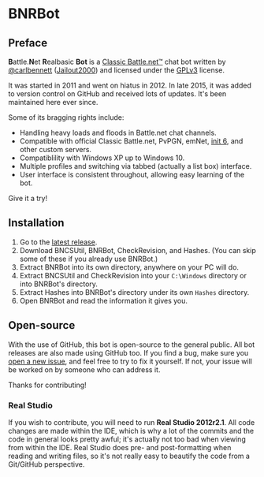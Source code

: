 # BNRBot
## Preface
**B**attle.**N**et **R**ealbasic **Bot** is a [Classic
Battle.net&trade;](http://classic.battle.net) chat bot written by
[@carlbennett](https://github.com/carlbennett)
([Jailout2000](http://jailout2000.com)) and licensed under the
[GPLv3](https://www.gnu.org/licenses/gpl-3.0.en.html) license.

It was started in 2011 and went on hiatus in 2012. In late 2015, it was added
to version control on GitHub and received lots of updates. It's been maintained
here ever since.

Some of its bragging rights include:
- Handling heavy loads and floods in Battle.net chat channels.
- Compatible with official Classic Battle.net, PvPGN, emNet,
  [init 6](http://wserv.org/), and other custom servers.
- Compatiblility with Windows XP up to Windows 10.
- Multiple profiles and switching via tabbed (actually a list box) interface.
- User interface is consistent throughout, allowing easy learning of the bot.

Give it a try!

## Installation
1. Go to the
   [latest release](https://github.com/carlbennett/BNRBot/releases/latest).
2. Download BNCSUtil, BNRBot, CheckRevision, and Hashes. (You can skip some of
   these if you already use BNRBot.)
3. Extract BNRBot into its own directory, anywhere on your PC will do.
4. Extract BNCSUtil and CheckRevision into your `C:\Windows` directory or into
   BNRBot's directory.
5. Extract Hashes into BNRBot's directory under its own `Hashes` directory.
6. Open BNRBot and read the information it gives you.

## Open-source
With the use of GitHub, this bot is open-source to the general public. All bot
releases are also made using GitHub too. If you find a bug, make sure you
[open a new issue](https://github.com/carlbennett/BNRBot/issues/new), and feel
free to try to fix it yourself. If not, your issue will be worked on by someone
who can address it.

Thanks for contributing!

### Real Studio
If you wish to contribute, you will need to run **Real Studio 2012r2.1**. All
code changes are made within the IDE, which is why a lot of the commits and the
code in general looks pretty awful; it's actually not too bad when viewing from
within the IDE. Real Studio does pre- and post-formatting when reading and
writing files, so it's not really easy to beautify the code from a Git/GitHub
perspective.
